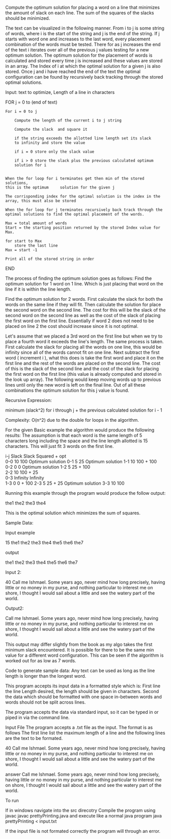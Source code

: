 Compute the optimum solution for placing a word on a line that minimizes the amount 
of slack on each line. The sum of the squares of the slacks should be minimized.

The text can be visualized in the following manner. From i to j is some string of 
words, where i is the start of the string and j is the end of the string. If j 
starts with word one and increases to the last word, every placement combination 
of the words must be tested. There for as j increases the end of the text i 
iterates over all of the previous j values testing for a new optimum solution. 
The optimum solution for the placement of words is calculated and stored every 
time j is increased and these values are stored in an array. The Index of i at 
which the optimal solution for a given j is also stored. Once j and i have reached 
the end of the text the optimal configuration can be found by recursively back 
tracking through the stored optimal solutions.

Input: text to optimize, Length of a line in characters

FOR  j = 0 to (end of text)

	For i = 0 to j

		Compute the length of the current i to j string
		
		Compute the slack  and square it

		if the string exceeds the allotted line length set its slack 
		to infinity and store the value

		if i = 0 store only the slack value

		if i > 0 store the slack plus the previous calculated optimum 
		solution for i

	
	When the for loop for i terminates get then min of the stored solutions, 
	this is the optimum 	solution for the given j

	The corrisponding index for the optimal solution is the index in the 
	array, this must also be stored

	When the for loop for j terminates recursively back track through the 
	optimal solutions to find the optimal placement of the words.

	Max = total amount of words
	Start = the starting position returned by the stored Index value for Max.
	
	for start to Max 
		store the last line
	Max = start -1
	
	Print all of the stored string in order 
END

The process of finding the optimum solution goes as follows:
Find the optimum solution for 1 word on 1 line. Which is just placing that word 
on the line if it is within the line length. 

Find the optimum solution for 2 words. First calculate the slack for both the 
words on the same line if they will fit. Then calculate the solution for place 
the second word on the second line. The cost for this will be the slack of the 
second word on the second line as well as the cost of the slack of placing the 
first word on the first line. Essentially if word 2 does not need to be placed 
on line 2 the cost should increase since it is not optimal.

Let's assume that we placed a 3rd word on the first line but when we try to 
place a fourth word  it exceeds the line's length. The same process is taken. 
First calculate the slack for placing all the words on one line, this would be 
infinity since all of the words cannot fit on one line. Next subtract the first 
word   ( increment i ), what this does is take the first word and place it on 
the first line and the rest of the words are placed on the second line. The cost 
of this is the slack of the second line and the cost of the slack for placing the 
first word on the first line (this value is already computed and stored in the 
look up array). The following would keep moving words up to previous lines until 
only the new word is left on the final line. Out of all these combinations the 
optimum solution for this j value is found.

Recursive Expression:

minimum (slack^2) for i through j + the previous calculated solution for i - 1

Complexity:
O(n^2) due to the double for loops in the algorithm.

For the given Basic example the algorithm would produce the following results:
The assumption is that each word is the same length of 5 characters long 
including the space and the line length allotted is 15 characters. This will 
just fit 3 words on the first line.

i-j	Slack 		Slack 		Squared + opt	
0-0	10		100		Optimum solution
0-1	5		25		Optimum solution
1-1	10		100 + 100	
0-2	0		0		Optimum solution
1-2	5		25 + 100	
2-2	10		100 + 25	
0-3	Infinity	Infinity	
1-3	0		0 + 100	
2-3	5		25 + 25		Optimum solution
3-3	10		100 	




Running this example through the program would produce the follow output:

the1 the2
the3 the4


This is the optimal solution which minimizes the sum of squares. 

Sample Data:

Input example

15
the1 the2
the3 the4
the5 the6
the7

output

the1 the2
the3 the4
the5 the6 the7 

Input 2:

40
Call me Ishmael.
Some years ago,
never mind how long precisely,
having little or no money in my purse,
and nothing particular to interest me on shore,
I thought I
would sail about a little
and see the watery part of the world.

Output2:

Call me Ishmael. Some years ago, never 
mind how long precisely, having little 
or no money in my purse, and nothing 
particular to interest me on shore, 
I thought I would sail about a little 
and see the watery part of the world.



This output may differ slightly from the book as my algo takes the first 
minimum slack encountered. It is possible for there to be the same min value 
for a different word configuration. This can be seen if the algorithm is 
worked out for as low as 7 words.

Code to generate sample data:
Any text can be used as long as the line length is longer than the longest word.

This program accepts its input data in a formatted style which is: 
First line the line Length desired, the length should be given in characters.
Second the data which should be formatted with one space in-between words and 
words should not be split across lines.

The program accepts the data via standard input, so it can be typed in or piped 
in via the command line. 

Input File
The program accepts a .txt file as the input. The format is as follows
The first line list the maximum length of a line and the following lines are 
the text to be formated.

40
Call me Ishmael.
Some years ago,
never mind how long precisely,
having little or no money in my purse,
and nothing particular to interest me on shore,
I thought I
would sail about a little
and see the watery part of the world.

answer
Call me Ishmael. Some years ago, never 
mind how long precisely, having little 
or no money in my purse, and nothing 
particular to interest me on shore, 
I thought I would sail about a little 
and see the watery part of the world.


To run 

If in windows navigate into the src direcotry 
Compile the program using javac
	javac prettyPrinting.java
and execute like a normal java program
	java prettyPrinting < input.txt

If the input file is not formated correctly the program will through an error.



